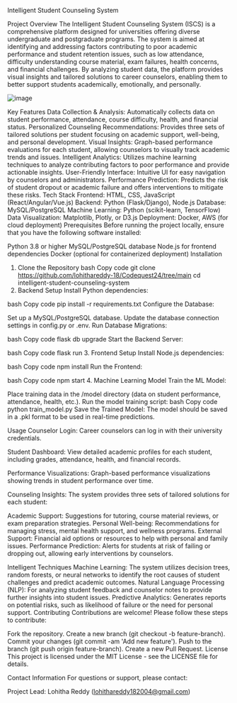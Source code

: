 Intelligent Student Counseling System

Project Overview
The Intelligent Student Counseling System (ISCS) is a comprehensive platform designed for universities offering diverse undergraduate and postgraduate programs. The system is aimed at identifying and addressing factors contributing to poor academic performance and student retention issues, such as low attendance, difficulty understanding course material, exam failures, health concerns, and financial challenges. By analyzing student data, the platform provides visual insights and tailored solutions to career counselors, enabling them to better support students academically, emotionally, and personally.


![image](https://github.com/user-attachments/assets/a9c6fe08-4d3a-4d57-bb63-9b93d744dd06)

Key Features
Data Collection & Analysis: Automatically collects data on student performance, attendance, course difficulty, health, and financial status.
Personalized Counseling Recommendations: Provides three sets of tailored solutions per student focusing on academic support, well-being, and personal development.
Visual Insights: Graph-based performance evaluations for each student, allowing counselors to visually track academic trends and issues.
Intelligent Analytics: Utilizes machine learning techniques to analyze contributing factors to poor performance and provide actionable insights.
User-Friendly Interface: Intuitive UI for easy navigation by counselors and administrators.
Performance Prediction: Predicts the risk of student dropout or academic failure and offers interventions to mitigate these risks.
Tech Stack
Frontend: HTML, CSS, JavaScript (React/Angular/Vue.js)
Backend: Python (Flask/Django), Node.js
Database: MySQL/PostgreSQL
Machine Learning: Python (scikit-learn, TensorFlow)
Data Visualization: Matplotlib, Plotly, or D3.js
Deployment: Docker, AWS (for cloud deployment)
Prerequisites
Before running the project locally, ensure that you have the following software installed:

Python 3.8 or higher
MySQL/PostgreSQL database
Node.js for frontend dependencies
Docker (optional for containerized deployment)
Installation
1. Clone the Repository
bash
Copy code
git clone https://github.com/lohithareddy-18/Codequest24/tree/main
cd intelligent-student-counseling-system
2. Backend Setup
Install Python dependencies:

bash
Copy code
pip install -r requirements.txt
Configure the Database:

Set up a MySQL/PostgreSQL database.
Update the database connection settings in config.py or .env.
Run Database Migrations:

bash
Copy code
flask db upgrade
Start the Backend Server:

bash
Copy code
flask run
3. Frontend Setup
Install Node.js dependencies:

bash
Copy code
npm install
Run the Frontend:

bash
Copy code
npm start
4. Machine Learning Model
Train the ML Model:

Place training data in the /model directory (data on student performance, attendance, health, etc.).
Run the model training script:
bash
Copy code
python train_model.py
Save the Trained Model: The model should be saved in a .pkl format to be used in real-time predictions.

Usage
Counselor Login: Career counselors can log in with their university credentials.

Student Dashboard: View detailed academic profiles for each student, including grades, attendance, health, and financial records.

Performance Visualizations: Graph-based performance visualizations showing trends in student performance over time.

Counseling Insights: The system provides three sets of tailored solutions for each student:

Academic Support: Suggestions for tutoring, course material reviews, or exam preparation strategies.
Personal Well-being: Recommendations for managing stress, mental health support, and wellness programs.
External Support: Financial aid options or resources to help with personal and family issues.
Performance Prediction: Alerts for students at risk of failing or dropping out, allowing early interventions by counselors.

Intelligent Techniques
Machine Learning: The system utilizes decision trees, random forests, or neural networks to identify the root causes of student challenges and predict academic outcomes.
Natural Language Processing (NLP): For analyzing student feedback and counselor notes to provide further insights into student issues.
Predictive Analytics: Generates reports on potential risks, such as likelihood of failure or the need for personal support.
Contributing
Contributions are welcome! Please follow these steps to contribute:

Fork the repository.
Create a new branch (git checkout -b feature-branch).
Commit your changes (git commit -am 'Add new feature').
Push to the branch (git push origin feature-branch).
Create a new Pull Request.
License
This project is licensed under the MIT License - see the LICENSE file for details.

Contact Information
For questions or support, please contact:

Project Lead: Lohitha Reddy (lohithareddy182004@gmail.com)
